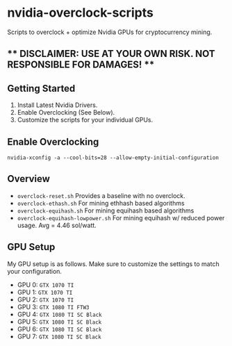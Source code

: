 # nvidia-overclock-scripts
Scripts to overclock + optimize Nvidia GPUs for cryptocurrency mining.

## ** DISCLAIMER: USE AT YOUR OWN RISK. NOT RESPONSIBLE FOR DAMAGES! **

## Getting Started
1) Install Latest Nvidia Drivers.
2) Enable Overclocking (See Below).
3) Customize the scripts for your individual GPUs.

## Enable Overclocking
`nvidia-xconfig -a --cool-bits=28 --allow-empty-initial-configuration`

## Overview
* `overclock-reset.sh` Provides a baseline with no overclock.
* `overclock-ethash.sh` For mining ethhash based algorithms
* `overclock-equihash.sh` For mining equihash based algorithms
* `overclock-equihash-lowpower.sh` For mining equihash w/ reduced power usage. Avg = 4.46 sol/watt.



## GPU Setup
My GPU setup is as follows. Make sure to customize the settings to match your configuration.
* GPU 0: `GTX 1070 TI`
* GPU 1: `GTX 1070 TI`
* GPU 2: `GTX 1070 TI`
* GPU 3: `GTX 1080 TI FTW3`
* GPU 4: `GTX 1080 TI SC Black`
* GPU 5: `GTX 1080 TI SC Black`
* GPU 6: `GTX 1080 TI SC Black`
* GPU 7: `GTX 1080 TI SC Black`
